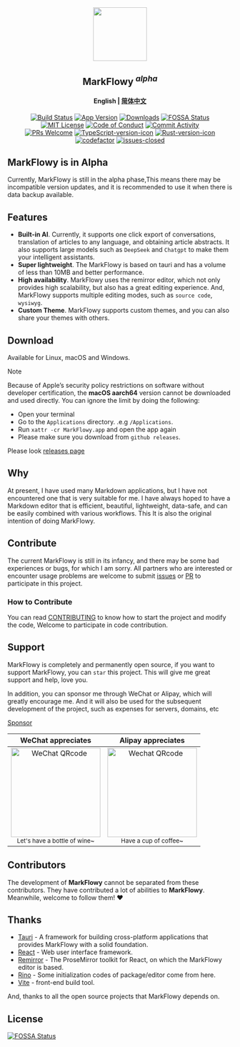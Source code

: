 <div align="center">
  <img align="center" src="./public/logo.png" width="120" height="120" />
</div>

<h2 align="center"/>MarkFlowy <sup><em>alpha</em></sup></h2>

<h4 align="center"><strong>English</strong> | <a href="./README_CN.md">简体中文</a></h4>

<div align="center">

[![Build Status][build-badge]][build]
[![App Version][version-badge]][release]
[![Downloads][downloads-badge]][release]
[![FOSSA Status](https://app.fossa.com/api/projects/git%2Bgithub.com%2Fdrl990114%2FMarkFlowy.svg?type=shield)](https://app.fossa.com/projects/git%2Bgithub.com%2Fdrl990114%2FMarkFlowy?ref=badge_shield)
<br/>
[![MIT License][license-badge]][license]
[![Code of Conduct][coc-badge]][coc]
[![Commit Activity][commit-badge]][commit]
<br/>
[![PRs Welcome][prs-welcome-badge]][prs-welcome]
[![TypeScript-version-icon]](https://www.typescriptlang.org/)
[![Rust-version-icon]](https://www.rust-lang.org/)
<br/>
[![codefactor]](https://www.codefactor.io/repository/github/drl990114/markflowy)
[![issues-closed]](https://github.com/drl990114/MarkFlowy/issues?q=sort%3Aupdated-desc+is%3Aissue+is%3Aclosed)
</div>

## MarkFlowy is in Alpha

Currently, MarkFlowy is still in the alpha phase,This means there may be incompatible version updates, and it is recommended to use it when there is data backup available. 

## Features

- **Built-in AI**. Currently, it supports one click export of conversations, translation of articles to any language, and obtaining article abstracts. It also supports large models such as `DeepSeek` and `Chatgpt` to make them your intelligent assistants.
- **Super lightweight**. The MarkFlowy is based on tauri and has a volume of less than 10MB and better performance.
- **High availability**. MarkFlowy uses the remirror editor, which not only provides high scalability, but also has a great editing experience. And, MarkFlowy supports multiple editing modes, such as `source code`, `wysiwyg`.
- **Custom Theme**. MarkFlowy supports custom themes, and you can also share your themes with others.

## Download

Available for Linux, macOS and Windows.

> [!NOTE]
> Because of Apple’s security policy restrictions on software without developer certification, the **macOS aarch64** version cannot be downloaded and used directly. You can ignore the limit by doing the following:
> - Open your terminal
> - Go to the `Applications` directory. .e.g `/Applications`.
> - Run `xattr -cr MarkFlowy.app` and open the app again
> - Please make sure you download from `github releases`.

Please look [releases page](https://github.com/drl990114/MarkFlowy/releases)

## Why
At present, I have used many Markdown applications, but I have not encountered one that is very suitable for me. I have always hoped to have a Markdown editor that is efficient, beautiful, lightweight, data-safe, and can be easily combined with various workflows. This It is also the original intention of doing MarkFlowy.

## Contribute

The current MarkFlowy is still in its infancy, and there may be some bad experiences or bugs, for which I am sorry. All partners who are interested or encounter usage problems are welcome to submit [issues](https://github.com/drl990114/MarkFlowy/issues/new) or [PR](https://github.com/drl990114/MarkFlowy/compare) to participate in this project.

### How to Contribute

You can read [CONTRIBUTING](./Community/CONTRIBUTING.md) to know how to start the project and modify the code, Welcome to participate in code contribution.

## Support

MarkFlowy is completely and permanently open source, if you want to support MarkFlowy, you can `star` this project. This will give me great support and help, love you.

In addition, you can sponsor me through WeChat or Alipay, which will greatly encourage me. And it will also be used for the subsequent development of the project, such as expenses for servers, domains, etc

[Sponsor](https://drl990114.github.io/sponsor)

| WeChat appreciates | Alipay appreciates |
| :-: | :-: |
| <img src="https://drl990114.github.io/images/wxpay.png" alt="WeChat QRcode" width=200> <br><small>Let's have a bottle of wine~</small> | <img src="https://drl990114.github.io/images/alipay.png" alt="Wechat QRcode" width=200> <br><small>Have a cup of coffee~</small> |

## Contributors

The development of **MarkFlowy** cannot be separated from these contributors. They have contributed a lot of abilities to **MarkFlowy**. Meanwhile, welcome to follow them! ❤️

<!-- readme: contributors -start -->
<!-- readme: contributors -end -->

## Thanks

- <a href="https://github.com/tauri-apps/tauri" target="_blank">Tauri</a> - A framework for building cross-platform applications that provides MarkFlowy with a solid foundation.
- <a href="https://github.com/facebook/react" target="_blank">React</a> - Web user interface framework.
- <a href="https://github.com/remirror/remirror" target="_blank">Remirror</a> - The ProseMirror toolkit for React, on which the MarkFlowy editor is based.
- <a href="https://github.com/ocavue/rino" target="_blank">Rino</a> - Some initialization codes of package/editor come from here.
- <a href="https://github.com/vitejs/vite" target="_blank">Vite</a> - front-end build tool.

And, thanks to all the open source projects that MarkFlowy depends on.

<!-- badges -->
[build-badge]: https://img.shields.io/github/actions/workflow/status/drl990114/MarkFlowy/nodejs.yml.svg?style=flat-square
[build]: https://github.com/drl990114/MarkFlowy/actions/workflows/nodejs.yml
[downloads-badge]:  https://img.shields.io/github/downloads/drl990114/MarkFlowy/total?label=downloads&style=flat-square
[license-badge]: https://img.shields.io/badge/license-AGPL-purple.svg?style=flat-square
[license]: https://opensource.org/licenses/AGPL-3.0
[release]: https://github.com/drl990114/MarkFlowy/releases
[prs-welcome-badge]: https://img.shields.io/badge/PRs-welcome-brightgreen.svg?style=flat-square
[prs-welcome]: https://github.com/drl990114/MarkFlowy/blob/main/CONTRIBUTING.md
[coc-badge]: https://img.shields.io/badge/code%20of-conduct-ff69b4.svg?style=flat-square
[coc]: https://github.com/drl990114/MarkFlowy/blob/main/CODE_OF_CONDUCT.md
[commit-badge]: https://img.shields.io/github/commit-activity/m/drl990114/MarkFlowy?color=%23ff9900&style=flat-square
[commit]: https://github.com/drl990114/MarkFlowy
[version-badge]: https://img.shields.io/github/v/release/drl990114/MarkFlowy?color=%239accfe&label=version&style=flat-square
[rust-version-icon]: https://img.shields.io/badge/Rust-1.85.0-dea584?style=flat-square
[typescript-version-icon]: https://img.shields.io/github/package-json/dependency-version/drl990114/MarkFlowy/dev/typescript?label=TypeScript&style=flat-square
[codefactor]: https://www.codefactor.io/repository/github/drl990114/markflowy/badge/main?style=flat-square
[issues-closed]: https://img.shields.io/github/issues-closed/drl990114/MarkFlowy.svg?style=flat-square


## License
[![FOSSA Status](https://app.fossa.com/api/projects/git%2Bgithub.com%2Fdrl990114%2FMarkFlowy.svg?type=large)](https://app.fossa.com/projects/git%2Bgithub.com%2Fdrl990114%2FMarkFlowy?ref=badge_large)
